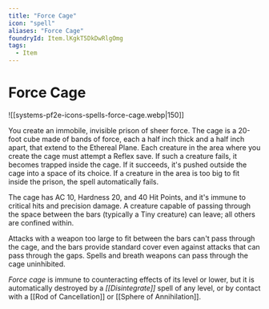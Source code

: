 ```yaml
---
title: "Force Cage"
icon: "spell"
aliases: "Force Cage"
foundryId: Item.lKgkT5DkDwRlgOmg
tags:
  - Item
---
```


# Force Cage
![[systems-pf2e-icons-spells-force-cage.webp|150]]

You create an immobile, invisible prison of sheer force. The cage is a 20-foot cube made of bands of force, each a half inch thick and a half inch apart, that extend to the Ethereal Plane. Each creature in the area where you create the cage must attempt a Reflex save. If such a creature fails, it becomes trapped inside the cage. If it succeeds, it's pushed outside the cage into a space of its choice. If a creature in the area is too big to fit inside the prison, the spell automatically fails.

The cage has AC 10, Hardness 20, and 40 Hit Points, and it's immune to critical hits and precision damage. A creature capable of passing through the space between the bars (typically a Tiny creature) can leave; all others are confined within.

Attacks with a weapon too large to fit between the bars can't pass through the cage, and the bars provide standard cover even against attacks that can pass through the gaps. Spells and breath weapons can pass through the cage uninhibited.

_Force cage_ is immune to counteracting effects of its level or lower, but it is automatically destroyed by a _[[Disintegrate]]_ spell of any level, or by contact with a [[Rod of Cancellation]] or [[Sphere of Annihilation]].
